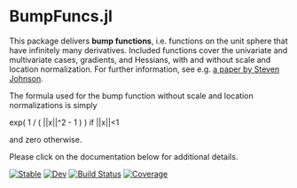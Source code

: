 # BumpFuncs.jl

This package delivers **bump functions**, i.e. functions on the unit sphere that have infinitely many derivatives. Included functions cover the univariate and multivariate cases, gradients, and Hessians, with and without scale and location normalization.  For further information, see e.g. [a paper by Steven Johnson](https://arxiv.org/abs/1508.04376).

The formula used for the bump function without scale and location normalizations is simply

  exp( 1 / ( ||x||^2 - 1 )  ) if ||x||<1
  
and zero otherwise.

Please click on the documentation below for additional details.


[![Stable](https://img.shields.io/badge/docs-stable-blue.svg)](https://NittanyLion.github.io/BumpFuncs.jl/stable)
[![Dev](https://img.shields.io/badge/docs-dev-blue.svg)](https://NittanyLion.github.io/BumpFuncs.jl/dev)
[![Build Status](https://github.com/NittanyLion/BumpFuncs.jl/workflows/CI/badge.svg)](https://github.com/NittanyLion/BumpFuncs.jl/actions)
[![Coverage](https://codecov.io/gh/NittanyLion/BumpFuncs.jl/branch/master/graph/badge.svg)](https://codecov.io/gh/NittanyLion/BumpFuncs.jl)


